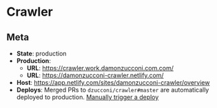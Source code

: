 # Crawler

## Meta

- **State**: production
- **Production**:
  - **URL**: https://crawler.work.damonzucconi.com.com/
  - **URL**: https://damonzucconi-crawler.netlify.com/
- **Host**: https://app.netlify.com/sites/damonzucconi-crawler/overview
- **Deploys**: Merged PRs to `dzucconi/crawler#master` are automatically deployed to production. [Manually trigger a deploy](https://app.netlify.com/sites/damonzucconi-crawler/deploys)
